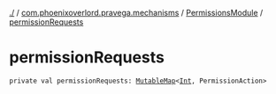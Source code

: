 [./](../../index.md) / [com.phoenixoverlord.pravega.mechanisms](../index.md) / [PermissionsModule](index.md) / [permissionRequests](./permission-requests.md)

# permissionRequests

`private val permissionRequests: `[`MutableMap`](https://kotlinlang.org/api/latest/jvm/stdlib/kotlin.collections/-mutable-map/index.html)`<`[`Int`](https://kotlinlang.org/api/latest/jvm/stdlib/kotlin/-int/index.html)`, PermissionAction>`